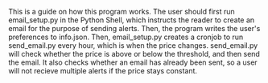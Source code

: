 This is a guide on how this program works. The user should first run email_setup.py in the Python Shell, which instructs the reader to create an email for the purpose of sending alerts.
Then, the program writes the user's preferences to info.json. Then, email_setup.py creates a cronjob to run send_email.py every hour, which is when the price changes. send_email.py will check whether the price is above or below the threshold, and then send the email. It also checks whether an email has already been sent, so a user will not recieve multiple alerts if the price stays constant.
